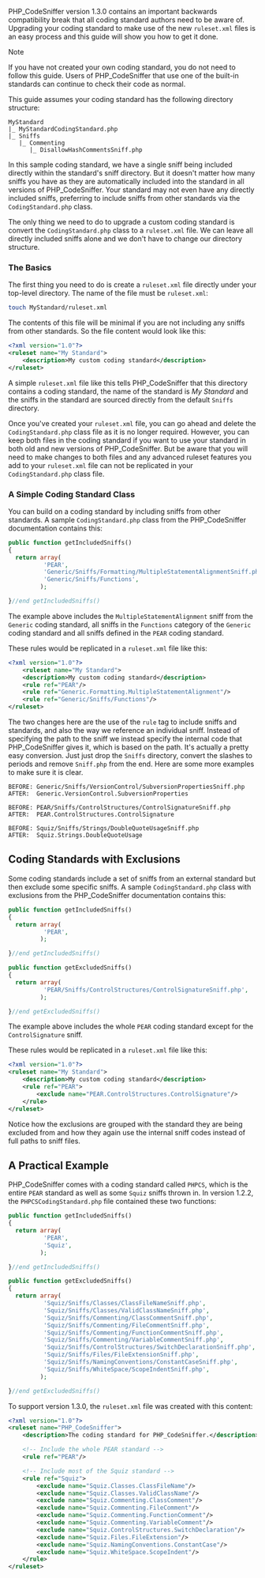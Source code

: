 PHP_CodeSniffer version 1.3.0 contains an important backwards compatibility break that all coding standard authors need to be aware of. Upgrading your coding standard to make use of the new `ruleset.xml` files is an easy process and this guide will show you how to get it done.

> [!NOTE]
> If you have not created your own coding standard, you do not need to follow this guide. Users of PHP_CodeSniffer that use one of the built-in standards can continue to check their code as normal.

This guide assumes your coding standard has the following directory structure:
```text
MyStandard
|_ MyStandardCodingStandard.php
|_ Sniffs
   |_ Commenting
      |_ DisallowHashCommentsSniff.php
```
In this sample coding standard, we have a single sniff being included directly within the standard's sniff directory. But it doesn't matter how many sniffs you have as they are automatically included into the standard in all versions of PHP_CodeSniffer. Your standard may not even have any directly included sniffs, preferring to include sniffs from other standards via the `CodingStandard.php` class.

The only thing we need to do to upgrade a custom coding standard is convert the `CodingStandard.php` class to a `ruleset.xml` file. We can leave all directly included sniffs alone and we don't have to change our directory structure.

### The Basics

The first thing you need to do is create a `ruleset.xml` file directly under your top-level directory. The name of the file must be `ruleset.xml`:
```bash
touch MyStandard/ruleset.xml
```

The contents of this file will be minimal if you are not including any sniffs from other standards. So the file content would look like this:
```xml
<?xml version="1.0"?>
<ruleset name="My Standard">
    <description>My custom coding standard</description>
</ruleset>
```

A simple `ruleset.xml` file like this tells PHP_CodeSniffer that this directory contains a coding standard, the name of the standard is _My Standard_ and the sniffs in the standard are sourced directly from the default `Sniffs` directory.

Once you've created your `ruleset.xml` file, you can go ahead and delete the `CodingStandard.php` class file as it is no longer required. However, you can keep both files in the coding standard if you want to use your standard in both old and new versions of PHP_CodeSniffer. But be aware that you will need to make changes to both files and any advanced ruleset features you add to your `ruleset.xml` file can not be replicated in your `CodingStandard.php` class file.

### A Simple Coding Standard Class

You can build on a coding standard by including sniffs from other standards. A sample `CodingStandard.php` class from the PHP_CodeSniffer documentation contains this:
```php
public function getIncludedSniffs()
{
  return array(
          'PEAR',
          'Generic/Sniffs/Formatting/MultipleStatementAlignmentSniff.php',
          'Generic/Sniffs/Functions',
         );

}//end getIncludedSniffs()
```

The example above includes the `MultipleStatementAlignment` sniff from the `Generic` coding standard, all sniffs in the `Functions` category of the `Generic` coding standard and all sniffs defined in the `PEAR` coding standard.

These rules would be replicated in a `ruleset.xml` file like this:
```xml
<?xml version="1.0"?>
    <ruleset name="My Standard">
    <description>My custom coding standard</description>
    <rule ref="PEAR"/>
    <rule ref="Generic.Formatting.MultipleStatementAlignment"/>
    <rule ref="Generic/Sniffs/Functions"/>
</ruleset>
```

The two changes here are the use of the `rule` tag to include sniffs and standards, and also the way we reference an individual sniff. Instead of specifying the path to the sniff we instead specify the internal code that PHP_CodeSniffer gives it, which is based on the path. It's actually a pretty easy conversion. Just just drop the `Sniffs` directory, convert the slashes to periods and remove `Sniff.php` from the end. Here are some more examples to make sure it is clear.
```text
BEFORE: Generic/Sniffs/VersionControl/SubversionPropertiesSniff.php
AFTER:  Generic.VersionControl.SubversionProperties

BEFORE: PEAR/Sniffs/ControlStructures/ControlSignatureSniff.php
AFTER:  PEAR.ControlStructures.ControlSignature

BEFORE: Squiz/Sniffs/Strings/DoubleQuoteUsageSniff.php
AFTER:  Squiz.Strings.DoubleQuoteUsage
```

## Coding Standards with Exclusions

Some coding standards include a set of sniffs from an external standard but then exclude some specific sniffs. A sample `CodingStandard.php` class with exclusions from the PHP_CodeSniffer documentation contains this:
```php
public function getIncludedSniffs()
{
  return array(
          'PEAR',
         );

}//end getIncludedSniffs()

public function getExcludedSniffs()
{
  return array(
          'PEAR/Sniffs/ControlStructures/ControlSignatureSniff.php',
         );

}//end getExcludedSniffs()
```

The example above includes the whole `PEAR` coding standard except for the `ControlSignature` sniff.

These rules would be replicated in a `ruleset.xml` file like this:
```xml
<?xml version="1.0"?>
<ruleset name="My Standard">
    <description>My custom coding standard</description>
    <rule ref="PEAR">
        <exclude name="PEAR.ControlStructures.ControlSignature"/>
    </rule>
</ruleset>
```

Notice how the exclusions are grouped with the standard they are being excluded from and how they again use the internal sniff codes instead of full paths to sniff files.

## A Practical Example

PHP_CodeSniffer comes with a coding standard called `PHPCS`, which is the entire `PEAR` standard as well as some `Squiz` sniffs thrown in. In version 1.2.2, the `PHPCSCodingStandard.php` file contained these two functions:
```php
public function getIncludedSniffs()
{
  return array(
          'PEAR',
          'Squiz',
         );

}//end getIncludedSniffs()

public function getExcludedSniffs()
{
  return array(
          'Squiz/Sniffs/Classes/ClassFileNameSniff.php',
          'Squiz/Sniffs/Classes/ValidClassNameSniff.php',
          'Squiz/Sniffs/Commenting/ClassCommentSniff.php',
          'Squiz/Sniffs/Commenting/FileCommentSniff.php',
          'Squiz/Sniffs/Commenting/FunctionCommentSniff.php',
          'Squiz/Sniffs/Commenting/VariableCommentSniff.php',
          'Squiz/Sniffs/ControlStructures/SwitchDeclarationSniff.php',
          'Squiz/Sniffs/Files/FileExtensionSniff.php',
          'Squiz/Sniffs/NamingConventions/ConstantCaseSniff.php',
          'Squiz/Sniffs/WhiteSpace/ScopeIndentSniff.php',
         );

}//end getExcludedSniffs()
```

To support version 1.3.0, the `ruleset.xml` file was created with this content:
```xml
<?xml version="1.0"?>
<ruleset name="PHP_CodeSniffer">
    <description>The coding standard for PHP_CodeSniffer.</description>

    <!-- Include the whole PEAR standard -->
    <rule ref="PEAR"/>

    <!-- Include most of the Squiz standard -->
    <rule ref="Squiz">
        <exclude name="Squiz.Classes.ClassFileName"/>
        <exclude name="Squiz.Classes.ValidClassName"/>
        <exclude name="Squiz.Commenting.ClassComment"/>
        <exclude name="Squiz.Commenting.FileComment"/>
        <exclude name="Squiz.Commenting.FunctionComment"/>
        <exclude name="Squiz.Commenting.VariableComment"/>
        <exclude name="Squiz.ControlStructures.SwitchDeclaration"/>
        <exclude name="Squiz.Files.FileExtension"/>
        <exclude name="Squiz.NamingConventions.ConstantCase"/>
        <exclude name="Squiz.WhiteSpace.ScopeIndent"/>
    </rule>
</ruleset>
```